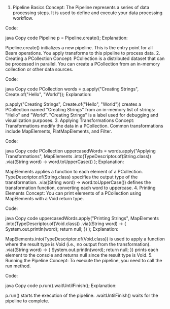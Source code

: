 1. Pipeline Basics
Concept: The Pipeline represents a series of data processing steps. It is used to define and execute your data processing workflow.

Code:

java
Copy code
Pipeline p = Pipeline.create();
Explanation:

Pipeline.create() initializes a new pipeline. This is the entry point for all Beam operations. You apply transforms to this pipeline to process data.
2. Creating a PCollection
Concept: PCollection is a distributed dataset that can be processed in parallel. You can create a PCollection from an in-memory collection or other data sources.

Code:

java
Copy code
PCollection<String> words = p.apply("Creating Strings", Create.of("Hello", "World"));
Explanation:

p.apply("Creating Strings", Create.of("Hello", "World")) creates a PCollection named "Creating Strings" from an in-memory list of strings: "Hello" and "World".
"Creating Strings" is a label used for debugging and visualization purposes.
3. Applying Transformations
Concept: Transformations modify the data in a PCollection. Common transformations include MapElements, FlatMapElements, and Filter.

Code:

java
Copy code
PCollection<String> uppercasedWords = words.apply("Applying Transformations",
    MapElements
        .into(TypeDescriptor.of(String.class))
        .via((String word) -> word.toUpperCase())
);
Explanation:

MapElements applies a function to each element of a PCollection.
TypeDescriptor.of(String.class) specifies the output type of the transformation.
.via((String word) -> word.toUpperCase()) defines the transformation function, converting each word to uppercase.
4. Printing Elements
Concept: You can print elements of a PCollection using MapElements with a Void return type.

Code:

java
Copy code
uppercasedWords.apply("Printing Strings",
    MapElements
        .into(TypeDescriptor.of(Void.class))
        .via((String word) -> {
            System.out.println(word);
            return null;
        })
);
Explanation:

MapElements.into(TypeDescriptor.of(Void.class)) is used to apply a function where the result type is Void (i.e., no output from the transformation).
.via((String word) -> { System.out.println(word); return null; }) prints each element to the console and returns null since the result type is Void.
5. Running the Pipeline
Concept: To execute the pipeline, you need to call the run method.

Code:

java
Copy code
p.run().waitUntilFinish();
Explanation:

p.run() starts the execution of the pipeline.
.waitUntilFinish() waits for the pipeline to complete.
